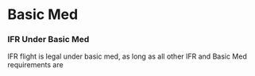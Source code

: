 # Basic Med

### IFR Under Basic Med

IFR flight is legal under basic med, as long as all other IFR and Basic Med requirements are